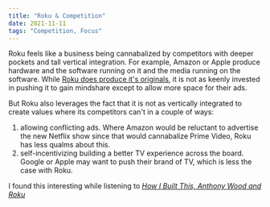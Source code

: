 ```yaml
---
title: "Roku & Competition"
date: 2021-11-11
tags: "Competition, Focus"
---
```

Roku feels like a business being cannabalized by competitors with deeper pockets and tall vertical integration. For example, Amazon or Apple produce hardware and the software running on it and the media running on the software. While [Roku does produce it's originals](https://www.roku.com/whats-on/the-roku-channel/roku-originals), it is not as keenly invested in pushing it to gain mindshare except to allow more space for their ads.

But Roku also leverages the fact that it is not as vertically integrated to create values where its competitors can't in a couple of ways:
1. allowing conflicting ads. Where Amazon would be reluctant to advertise the new Netflix show since that would cannabalize Prime Video, Roku has less qualms about this.
2. self-incentivizing building a better TV experience across the board. Google or Apple may want to push their brand of TV, which is less the case with Roku.

I found this interesting while listening to *[How I Built This, Anthony Wood and Roku](https://wondery.com/shows/how-i-built-this/episode/10386-roku-anthony-wood/)*